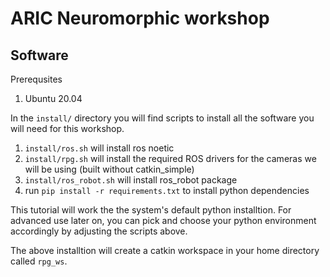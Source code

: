 # ARIC Neuromorphic workshop

## Software

Prerequsites
1. Ubuntu 20.04

In the `install/` directory you will find scripts to install all the software you will need for this workshop. 
1. `install/ros.sh` will install ros noetic
2. `install/rpg.sh` will install the required ROS drivers for the cameras we will be using (built without catkin_simple)
3. `install/ros_robot.sh` will install ros_robot package
4. run `pip install -r requirements.txt` to install python dependencies

This tutorial will work the the system's default python installtion. For advanced use later on, you can pick and choose your python environment accordingly by adjusting the scripts above.

The above installtion will create a catkin workspace in your home directory called `rpg_ws`. 
